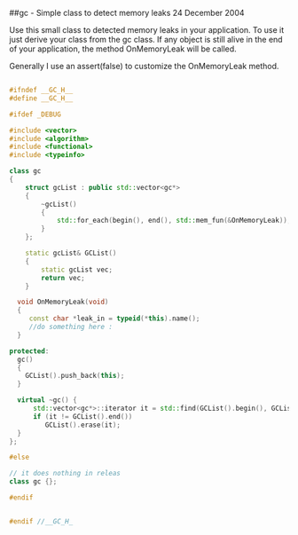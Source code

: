 ##gc - Simple class to detect memory leaks
24 December 2004


Use this small class to detected memory leaks in your application. To use it just derive your class from the gc class. If any object is still alive in the end of your application, the method OnMemoryLeak will be called.

Generally I use an assert(false) to customize the OnMemoryLeak method.

```cpp

#ifndef __GC_H__
#define __GC_H__

#ifdef _DEBUG

#include <vector>
#include <algorithm>
#include <functional>
#include <typeinfo>

class gc
{
    struct gcList : public std::vector<gc*>
    {
        ~gcList()
        {
            std::for_each(begin(), end(), std::mem_fun(&OnMemoryLeak));
        }
    };

    static gcList& GCList()
    {
        static gcList vec;
        return vec;
    }

  void OnMemoryLeak(void)
  {
     const char *leak_in = typeid(*this).name();
     //do something here :
  }

protected:
  gc()
  {
    GCList().push_back(this);
  }

  virtual ~gc() {
      std::vector<gc*>::iterator it = std::find(GCList().begin(), GCList().end(), this);
      if (it != GCList().end())
         GCList().erase(it);
  }
};

#else

// it does nothing in releas
class gc {};

#endif


#endif //__GC_H_
```

